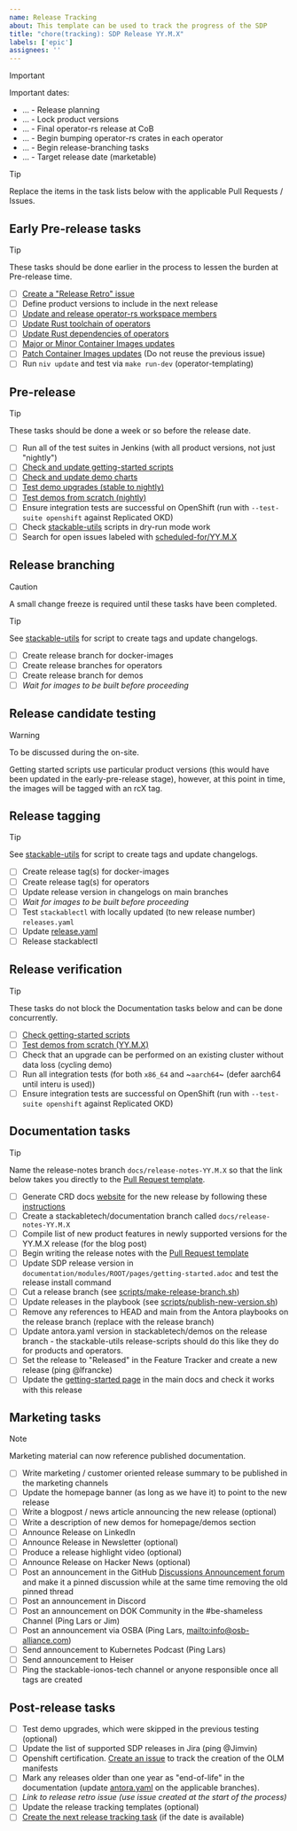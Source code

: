 ```yaml
---
name: Release Tracking
about: This template can be used to track the progress of the SDP
title: "chore(tracking): SDP Release YY.M.X"
labels: ['epic']
assignees: ''
---
```


<!--
    DO NOT REMOVE THIS COMMENT. It is intended for people who might copy/paste from the previous release issue.
    This was created by an issue template: https://github.com/stackabletech/issues/issues/new/choose.
-->

> [!IMPORTANT]
> Important dates:
>
> - ... - Release planning
> - ... - Lock product versions
> - ... - Final operator-rs release at CoB
> - ... - Begin bumping operator-rs crates in each operator
> - ... - Begin release-branching tasks
> - ... - Target release date (marketable)

> [!TIP]
> Replace the items in the task lists below with the applicable Pull Requests / Issues.

## Early Pre-release tasks

> [!TIP]
> These tasks should be done earlier in the process to lessen the burden at Pre-release time.

- [ ] [Create a "Release Retro" issue][epr-1]
- [ ] Define product versions to include in the next release
- [ ] [Update and release operator-rs workspace members][epr-2]
- [ ] [Update Rust toolchain of operators][epr-3]
- [ ] [Update Rust dependencies of operators][epr-4]
- [ ] [Major or Minor Container Images updates][epr-5]
- [ ] [Patch Container Images updates][epr-5] (Do not reuse the previous issue)
- [ ] Run `niv update` and test via `make run-dev` (operator-templating)

[epr-1]: https://github.com/stackabletech/issues/issues/new?template=08-release-retro.md
[epr-2]: https://github.com/stackabletech/operator-rs/issues/new?template=release-workspace-members.md
[epr-3]: https://github.com/stackabletech/operator-templating/issues/new?template=pre-release.md
[epr-4]: https://github.com/stackabletech/issues/issues/new?template=05-pre-release-operator-rust-deps.md
[epr-5]: https://github.com/stackabletech/docker-images/issues/new?template=early-pre-release.md

## Pre-release

> [!TIP]
> These tasks should be done a week or so before the release date.

- [ ] Run all of the test suites in Jenkins (with all product versions, not just "nightly")
- [ ] [Check and update getting-started scripts][pr-1]
- [ ] [Check and update demo charts][pr-2]
- [ ] [Test demo upgrades (stable to nightly)][pr-3]
- [ ] [Test demos from scratch (nightly)][pr-4]
- [ ] Ensure integration tests are successful on OpenShift (run with `--test-suite openshift` against Replicated OKD)
- [ ] Check [stackable-utils] scripts in dry-run mode work
- [ ] Search for open issues labeled with [scheduled-for/YY.M.X][pr-5]

[pr-1]: https://github.com/stackabletech/issues/issues/new?template=03-pre-release-getting-started-scripts.md
[pr-2]: https://github.com/stackabletech/demos/issues/new?template=pre-release-chart-updates.md
[pr-3]: https://github.com/stackabletech/demos/issues/new?template=pre-release-upgrade-testing.md
[pr-4]: https://github.com/stackabletech/demos/issues/new?template=pre-release-from-scratch-testing.md
[pr-5]: https://github.com/search?q=org%3Astackabletech+label%3Ascheduled-for%2FYY.M.X&type=issues&state=open

## Release branching

> [!CAUTION]
> A small change freeze is required until these tasks have been completed.

> [!TIP]
> See [stackable-utils] for script to create tags and update changelogs.

- [ ] Create release branch for docker-images
- [ ] Create release branches for operators
- [ ] Create release branch for demos
- [ ] _Wait for images to be built before proceeding_

## Release candidate testing

> [!WARNING]
> To be discussed during the on-site.
>
> Getting started scripts use particular product versions (this would have been updated in the
> early-pre-release stage), however, at this point in time, the images will be tagged with an rcX
> tag.

<!--

> [!TIP]
> As issues are discovered, they can be fixed on the `main` branch, and cherry-picked into the release branch.
>
> Please ensure the changelog is updated and correct for the release after cherry-picking changes.
> Please also keep PR links as they are in `main` (do not update them for the cherry-picked PR).

- [ ] [Check and update getting-started scripts](https://github.com/stackabletech/issues/issues/new?template=07-release-getting-started-scripts.md) for the Release Candidate
- [ ] [Test demos and upgrade from previous to this release](https://github.com/stackabletech/demos/issues/new?template=release-upgrade-testing.md) for Release Candidate (only fresh install)

-->

## Release tagging

> [!TIP]
> See [stackable-utils] for script to create tags and update changelogs.

- [ ] Create release tag(s) for docker-images
- [ ] Create release tag(s) for operators
- [ ] Update release version in changelogs on main branches
- [ ] _Wait for images to be built before proceeding_
- [ ] Test `stackablectl` with locally updated (to new release number) `releases.yaml`
- [ ] Update [release.yaml](https://github.com/stackabletech/release/blob/main/releases.yaml)
- [ ] Release stackablectl

## Release verification

> [!TIP]
> These tasks do not block the Documentation tasks below and can be done concurrently.

- [ ] [Check getting-started scripts][rv-1]
- [ ] [Test demos from scratch (YY.M.X)][rv-2]
- [ ] Check that an upgrade can be performed on an existing cluster without data loss (cycling demo)
- [ ] Run all integration tests (for both `x86_64` and ~`aarch64`~ (defer aarch64 until interu is used))
- [ ] Ensure integration tests are successful on OpenShift (run with `--test-suite openshift` against Replicated OKD)

[rv-1]: https://github.com/stackabletech/issues/issues/new?template=07-release-getting-started-scripts.md
[rv-2]: https://github.com/stackabletech/demos/issues/new?template=release-from-scratch-testing.md

## Documentation tasks

> [!TIP]
> Name the release-notes branch `docs/release-notes-YY.M.X` so that the link below takes you directly to the [Pull Request template][docs-pr-template].

- [ ] Generate CRD docs [website][dt-1] for the new release by following these [instructions][dt-2]
- [ ] Create a stackabletech/documentation branch called `docs/release-notes-YY.M.X`
- [ ] Compile list of new product features in newly supported versions for the YY.M.X release (for the blog post)
- [ ] Begin writing the release notes with the [Pull Request template][dt-3]
- [ ] Update SDP release version in `documentation/modules/ROOT/pages/getting-started.adoc` and test the release install command
- [ ] Cut a release branch (see [scripts/make-release-branch.sh][dt-4])
- [ ] Update releases in the playbook (see [scripts/publish-new-version.sh][dt-5])
- [ ] Remove any references to HEAD and main from the Antora playbooks on the release branch (replace with the release branch)
- [ ] Update antora.yaml version in stackabletech/demos on the release branch - the stackable-utils release-scripts should do this like they do for products and operators.
- [ ] Set the release to "Released" in the Feature Tracker and create a new release (ping @lfrancke)
- [ ] Update the [getting-started page][dt-6] in the main docs and check it works with this release

[dt-1]: https://crds.stackable.tech/
[dt-2]: https://github.com/stackabletech/crddocs
[dt-3]: https://github.com/stackabletech/documentation/compare/main...docs/release-notes-YY.M.X?template=release-notes.md&title=chore(tracking):%20Release%20Notes%20for%20SDP%20YY.M.X
[dt-4]: https://github.com/stackabletech/documentation/blob/main/scripts/make-release-branch.sh
[dt-5]: https://github.com/stackabletech/documentation/blob/main/scripts/publish-new-version.sh
[dt-6]: https://github.com/stackabletech/documentation/blob/main/modules/ROOT/pages/getting-started.adoc
[docs-pr-template]: https://github.com/stackabletech/documentation/tree/main/.github/PULL_REQUEST_TEMPLATE/release-notes.md&title=chore(tracking):%20Release%20Notes%20for%20SDP%20YY.M.X

## Marketing tasks

> [!NOTE]
> Marketing material can now reference published documentation.

- [ ] Write marketing / customer oriented release summary to be published in the marketing channels
- [ ] Update the homepage banner (as long as we have it) to point to the new release
- [ ] Write a blogpost / news article announcing the new release (optional)
- [ ] Write a description of new demos for homepage/demos section
- [ ] Announce Release on LinkedIn
- [ ] Announce Release in Newsletter (optional)
- [ ] Produce a release highlight video (optional)
- [ ] Announce Release on Hacker News (optional)
- [ ] Post an announcement in the GitHub [Discussions Announcement forum](https://github.com/stackabletech/community/discussions/categories/announcements) and make it a pinned discussion while at the same time removing the old pinned thread
- [ ] Post an announcement in Discord
- [ ] Post an announcement on DOK Community in the #be-shameless Channel (Ping Lars or Jim)
- [ ] Post an announcement via OSBA (Ping Lars, <mailto:info@osb-alliance.com>)
- [ ] Send announcement to Kubernetes Podcast (Ping Lars)
- [ ] Send announcement to Heiser
- [ ] Ping the stackable-ionos-tech channel or anyone responsible once all tags are created

## Post-release tasks

- [ ] Test demo upgrades, which were skipped in the previous testing (optional)
- [ ] Update the list of supported SDP releases in Jira (ping @Jimvin)
- [ ] Openshift certification. [Create an issue][pt-1] to track the creation of the OLM manifests
- [ ] Mark any releases older than one year as "end-of-life" in the documentation (update [antora.yaml][pt-2] on the applicable branches).
- [ ] _Link to release retro issue (use issue created at the start of the process)_
- [ ] Update the release tracking templates (optional)
- [ ] [Create the next release tracking task][pt-3] (if the date is available)

[pt-1]: https://github.com/stackabletech/issues/issues/new?template=09-olm_manifests.md
[pt-2]: https://github.com/stackabletech/documentation/blob/f751e7ff7cddacae7d2c6c2c6c1d1c877c7aa11c/antora.yml#L18
[pt-3]: https://github.com/stackabletech/issues/issues/new?template=06-release.md
[stackable-utils]: https://github.com/stackabletech/stackable-utils/blob/main/release/README.md
